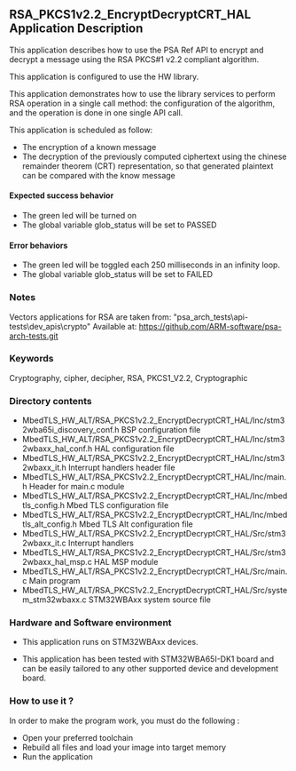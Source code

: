 ## <b>RSA_PKCS1v2.2_EncryptDecryptCRT_HAL Application Description</b>

This application describes how to use the PSA Ref API to encrypt and decrypt
a message using the RSA PKCS#1 v2.2 compliant algorithm.

This application is configured to use the HW library.

This application demonstrates how to use the library services to perform RSA operation
in a single call method: the configuration of the algorithm, and the operation
is done in one single API call.

This application is scheduled as follow:

  - The encryption of a known message
  - The decryption of the previously computed ciphertext using the chinese remainder theorem
    (CRT) representation, so that generated plaintext can be compared with the know message

####  <b>Expected success behavior</b>

- The green led will be turned on
- The global variable glob_status will be set to PASSED

#### <b>Error behaviors</b>

- The green led will be toggled each 250 milliseconds in an infinity loop.
- The global variable glob_status will be set to FAILED

### <b>Notes</b>
Vectors applications for RSA are taken from:
"psa_arch_tests\\api-tests\\dev_apis\\crypto"
Available at:
 https://github.com/ARM-software/psa-arch-tests.git

### <b>Keywords</b>

Cryptography, cipher, decipher, RSA, PKCS1_V2.2, Cryptographic

### <b>Directory contents</b>

  - MbedTLS_HW_ALT/RSA_PKCS1v2.2_EncryptDecryptCRT_HAL/Inc/stm32wba65i_discovery_conf.h     BSP configuration file
  - MbedTLS_HW_ALT/RSA_PKCS1v2.2_EncryptDecryptCRT_HAL/Inc/stm32wbaxx_hal_conf.h    HAL configuration file
  - MbedTLS_HW_ALT/RSA_PKCS1v2.2_EncryptDecryptCRT_HAL/Inc/stm32wbaxx_it.h          Interrupt handlers header file
  - MbedTLS_HW_ALT/RSA_PKCS1v2.2_EncryptDecryptCRT_HAL/Inc/main.h                        Header for main.c module
  - MbedTLS_HW_ALT/RSA_PKCS1v2.2_EncryptDecryptCRT_HAL/Inc/mbedtls_config.h              Mbed TLS configuration file
  - MbedTLS_HW_ALT/RSA_PKCS1v2.2_EncryptDecryptCRT_HAL/Inc/mbedtls_alt_config.h          Mbed TLS Alt configuration file
  - MbedTLS_HW_ALT/RSA_PKCS1v2.2_EncryptDecryptCRT_HAL/Src/stm32wbaxx_it.c          Interrupt handlers
  - MbedTLS_HW_ALT/RSA_PKCS1v2.2_EncryptDecryptCRT_HAL/Src/stm32wbaxx_hal_msp.c     HAL MSP module
  - MbedTLS_HW_ALT/RSA_PKCS1v2.2_EncryptDecryptCRT_HAL/Src/main.c                        Main program
  - MbedTLS_HW_ALT/RSA_PKCS1v2.2_EncryptDecryptCRT_HAL/Src/system_stm32wbaxx.c      STM32WBAxx system source file

### <b>Hardware and Software environment</b>

  - This application runs on STM32WBAxx devices.

  - This application has been tested with STM32WBA65I-DK1 board and can be
    easily tailored to any other supported device and development board.

###  <b>How to use it ?</b>

In order to make the program work, you must do the following :

 - Open your preferred toolchain
 - Rebuild all files and load your image into target memory
 - Run the application

